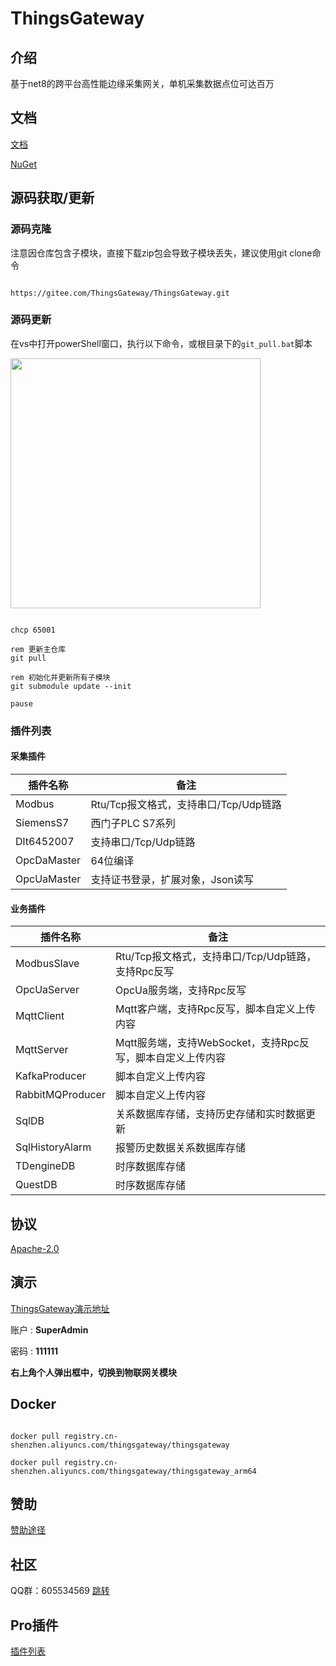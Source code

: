 # ThingsGateway

## 介绍

基于net8的跨平台高性能边缘采集网关，单机采集数据点位可达百万

## 文档

[文档](https://thingsgateway.cn/)

[NuGet](https://www.nuget.org/packages?q=Tags%3A%22ThingsGateway%22)

## 源码获取/更新

### 源码克隆


注意因仓库包含子模块，直接下载zip包会导致子模块丢失，建议使用git clone命令

``` shell

https://gitee.com/ThingsGateway/ThingsGateway.git

```

### 源码更新

在vs中打开powerShell窗口，执行以下命令，或根目录下的`git_pull.bat`脚本

<img src="https://foruda.gitee.com/images/1736150639726525137/8ff84c29_7941935.png" width="400px" />


``` shell

chcp 65001

rem 更新主仓库
git pull

rem 初始化并更新所有子模块
git submodule update --init

pause

```



### 插件列表

#### 采集插件


| 插件名称    | 备注                                  |
| ----------- | ------------------------------------- |
| Modbus      | Rtu/Tcp报文格式，支持串口/Tcp/Udp链路 |
| SiemensS7   | 西门子PLC S7系列                      |
| Dlt6452007  | 支持串口/Tcp/Udp链路                  |
| OpcDaMaster | 64位编译                              |
| OpcUaMaster | 支持证书登录，扩展对象，Json读写      |

#### 业务插件


| 插件名称         | 备注                                                       |
| ---------------- | ---------------------------------------------------------- |
| ModbusSlave      | Rtu/Tcp报文格式，支持串口/Tcp/Udp链路，支持Rpc反写         |
| OpcUaServer      | OpcUa服务端，支持Rpc反写                                   |
| MqttClient       | Mqtt客户端，支持Rpc反写，脚本自定义上传内容                |
| MqttServer       | Mqtt服务端，支持WebSocket，支持Rpc反写，脚本自定义上传内容 |
| KafkaProducer    | 脚本自定义上传内容                                         |
| RabbitMQProducer | 脚本自定义上传内容                                         |
| SqlDB            | 关系数据库存储，支持历史存储和实时数据更新                 |
| SqlHistoryAlarm      | 报警历史数据关系数据库存储                                 |
| TDengineDB       | 时序数据库存储                                             |
| QuestDB          | 时序数据库存储                                             |

## 协议

[Apache-2.0](https://gitee.com/diego2098/ThingsGateway/blob/master/LICENSE)

## 演示

[ThingsGateway演示地址](http://47.119.161.158:5000/)

账户	:  **SuperAdmin**

密码 : **111111**

**右上角个人弹出框中，切换到物联网关模块**

## Docker

```shell

docker pull registry.cn-shenzhen.aliyuncs.com/thingsgateway/thingsgateway

docker pull registry.cn-shenzhen.aliyuncs.com/thingsgateway/thingsgateway_arm64
```

## 赞助

[赞助途径](https://thingsgateway.cn/docs/1000)

## 社区

QQ群：605534569 [跳转](http://qm.qq.com/cgi-bin/qm/qr?_wv=1027&k=NnBjPO-8kcNFzo_RzSbdICflb97u2O1i&authKey=V1MI3iJtpDMHc08myszP262kDykbx2Yev6ebE4Me0elTe0P0IFAmtU5l7Sy5w0jx&noverify=0&group_code=605534569)

## Pro插件

[插件列表](https://thingsgateway.cn/docs/1001)
